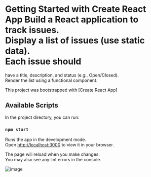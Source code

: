 # Getting Started with Create React App Build a React application to track issues. <br/> Display a list of issues (use static data). <br/> Each issue should
have a title, description, and status (e.g., Open/Closed). <br/>Render the list using a functional component.

This project was bootstrapped with [Create React App]

## Available Scripts

In the project directory, you can run:

### `npm start`

Runs the app in the development mode.\
Open [http://localhost:3000](http://localhost:3000) to view it in your browser.

The page will reload when you make changes.\
You may also see any lint errors in the console.


![image](https://github.com/user-attachments/assets/178ae88e-c5b0-401c-b07c-007e9107358a)
